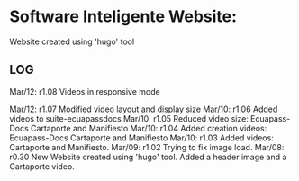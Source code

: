 # Software Inteligente Website:
Website created using 'hugo' tool

## LOG
Mar/12: r1.08 Videos in responsive mode

Mar/12: r1.07 Modified video layout and display size 
Mar/10: r1.06 Added videos to suite-ecuapassdocs
Mar/10: r1.05 Reduced video size: Ecuapass-Docs Cartaporte and Manifiesto 
Mar/10: r1.04 Added creation videos: Ecuapass-Docs Cartaporte and Manifiesto 
Mar/10: r1.03 Added videos: Cartaporte and Manifiesto.
Mar/09: r1.02 Trying to fix image load.
Mar/08: r0.30 New Website created using 'hugo' tool. Added a header image and a Cartaporte video.


